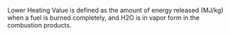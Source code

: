 ﻿Lower Heating Value is defined as the amount of energy released (MJ/kg) when a fuel is burned completely, and H2O is in vapor form in the combustion products.